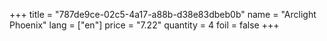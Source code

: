 +++
title = "787de9ce-02c5-4a17-a88b-d38e83dbeb0b"
name = "Arclight Phoenix"
lang = ["en"]
price = "7.22"
quantity = 4
foil = false
+++
